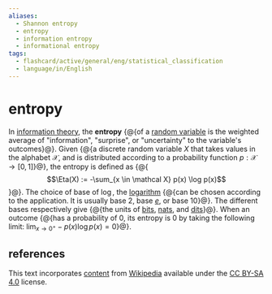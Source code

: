 ```yaml
---
aliases:
  - Shannon entropy
  - entropy
  - information entropy
  - informational entropy
tags:
  - flashcard/active/general/eng/statistical_classification
  - language/in/English
---
```


# entropy

In [information theory](information%20entropy.md), the __entropy__ {@{of a [random variable](random%20variable.md) is the weighted average of "information", "surprise", or "uncertainty" to the variable's outcomes}@}. Given {@{a discrete random variable $X$ that takes values in the alphabet $\mathcal X$, and is distributed according to a probability function $p: \mathcal X \to [0, 1]$}@}, the entropy is defined as {@{$$\Eta(X) := -\sum_{x \in \mathcal X} p(x) \log p(x)$$}@}. The choice of base of $\log$, the [logarithm](logarithm.md) {@{can be chosen according to the application. It is usually base 2, base [_e_](Euler's%20number.md), or base 10}@}. The different bases respectively give {@{the units of [bits](bit.md), [nats](nat%20(unit).md), and [dits](hartley%20(unit).md)}@}. When an outcome {@{has a probability of 0, its entropy is 0 by taking the following limit: $\lim_{x \to 0^+} -p(x) \log p(x) = 0$}@}. <!--SR:!2026-12-26,751,330!2026-02-09,495,310!2026-03-27,496,310!2026-11-28,719,330!2026-08-28,665,330!2025-10-04,359,290-->

## references

This text incorporates [content](https://en.wikipedia.org/wiki/entropy_(information_theory)) from [Wikipedia](Wikipedia.md) available under the [CC BY-SA 4.0](https://creativecommons.org/licenses/by-sa/4.0/) license.
